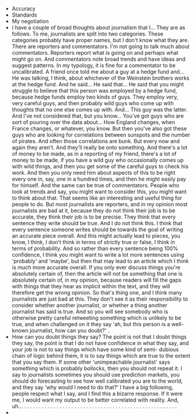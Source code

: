 - Accuracy
- Standards
- My negotiation
- I have a couple of broad thoughts about journalism that I... They are as follows. To me, journalists are split into two categories. These categories probably have proper names, but I don't know what they are. There are reporters and commentators. I'm not going to talk much about commentators. Reporters report what is going on and perhaps what might go on. And commentators note broad trends and have ideas and suggest patterns. In my typology, it is fine for a commentator to be uncalibrated. A friend once told me about a guy at a hedge fund and... He was talking, I think, about whichever of the Weinstein brothers works at the hedge fund. And he said... He said that... He said that you might struggle to believe that this person was employed by a hedge fund, because hedge funds employ two kinds of guys. They employ very, very careful guys, and then probably wild guys who come up with thoughts that no one else comes up with. And... This guy was the latter. And I've not considered that, but you know... You've got guys who are sort of pouring over the data about... How England changes, when France changes, or whatever, you know. But then you've also got these guys who are looking for correlations between sunspots and the number of pirates. And often those correlations are bunk. But every now and again they aren't. And they'll really be onto something. And there's a lot of money to be made, as in a reporting of my friend, there's a lot of money to be made, if you have a wild guy who occasionally comes up with wild things, and then you get some of the careful guys to check his work. And then you only need him about aspects of this to be right every one in, say, one in a hundred times, and then he might easily pay for himself. And the same can be true of commentators. People who look at trends and say, you might want to consider this, you might want to think about that. That seems like an interesting and useful thing for people to do. But most journalists are reporters, and in my opinion most journalists are bad at it, because they do not think their job is to be accurate, they think their job is to be precise. They think that every sentence they write should be true. And I do not think this. I think that every sentence someone writes should be towards the goal of writing an accurate piece overall. And this might actually lead to pieces, you know, I think, I don't think in terms of strictly true or false, I think in terms of probability. And so rather than every sentence being 100% confidence, I think you might want to write a lot more sentences using 'probably' and 'maybe', but then that may lead to an article which I think is much more accurate overall. If you only ever discuss things you're absolutely certain of, then the article will not be something that one is absolutely certain of, in my opinion, because readers will fill the gaps with things that they hear as implicit within the text, and they will therefore get the wrong opinion. So that's thing one, and I think many journalists are just bad at this. They don't see it as their responsibility to consider whether another journalist, or whether a thing another journalist has said is true. And so you will see somebody who is otherwise pretty careful retweeting something which is unlikely to be true, and when challenged on it they say 'ah, but this person is a well-known journalist, how can you doubt?' .
- How can you doubt things they say? The point is not that I doubt things they say, the point is that I do not have confidence in what they say, and your job is not to say things which have some kind of semi- dubious chain of logic behind them, it is to say things which are true to the extent that you say them. If some other 'unimpeachable journalist' says something which is probably bollocks, then you should not repeat it. I say to journalists sometimes you should use prediction markets, you should do forecasting to see how well calibrated you are to the world, and they say 'why would I need to do that?' I have a big following, people respect what I say, and I find this a bizarre response. If it were me, I would want my output to be better correlated with reality. And, uh... . . . . . . . . . . . . . . . . . . . . . . . . . . . . . . . . . . . . . . . . . . . . . . . . . . . .
-